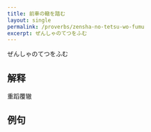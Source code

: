```yaml
---
title: 前車の轍を踏む
layout: single
permalink: /proverbs/zensha-no-tetsu-wo-fumu
excerpt: ぜんしゃのてつをふむ
---
```


ぜんしゃのてつをふむ

## 解释

重蹈覆辙

## 例句

